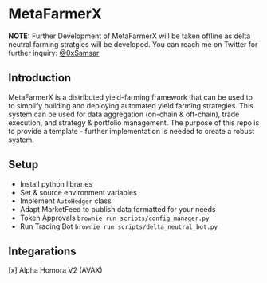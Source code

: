 # MetaFarmerX
**NOTE:** Further Development of MetaFarmerX will be taken offline as delta neutral farming stratgies will be developed. You can reach me on Twitter for further inquiry: [@0xSamsar](https://twitter.com/0xSamsar)

## Introduction
MetaFarmerX is a distributed yield-farming framework that can be used to to simplify building and deploying automated yield farming strategies. This system can be used for data aggregation (on-chain & off-chain), trade execution, and strategy & portfolio management. The purpose of this repo is to provide a template - further implementation is needed to create a robust system.

## Setup
- Install python libraries
- Set & source environment variables
- Implement ```AutoHedger``` class
- Adapt MarketFeed to publish data formatted for your needs
- Token Approvals ```brownie run scripts/config_manager.py```
- Run Trading Bot ```brownie run scripts/delta_neutral_bot.py```

## Integarations
[x] Alpha Homora V2 (AVAX)

